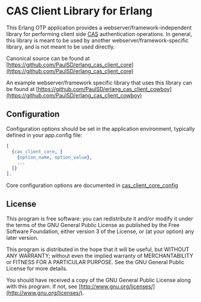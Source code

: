 # CAS Client Library for Erlang

This Erlang OTP application provides a webserver/framework-independent library for performing client side [CAS](http://www.jasig.org/cas) authentication operations.  In general, this library is meant to be used by another webserver/framework-specific library, and is not meant to be used directly.

Canonical source can be found at [https://github.com/PaulSD/erlang_cas_client_core](https://github.com/PaulSD/erlang_cas_client_core)

An example webserver/framework specific library that uses this library can be found at [https://github.com/PaulSD/erlang_cas_client_cowboy](https://github.com/PaulSD/erlang_cas_client_cowboy)

## Configuration

Configuration options should be set in the application environment, typically defined in your app.config file:

```erlang
[
  {cas_client_core, [
    {option_name, option_value},
    ...
  ]}
].
```

Core configuration options are documented in [cas_client_core_config](src/cas_client_core_config.erl)

## License

This program is free software: you can redistribute it and/or modify
it under the terms of the GNU General Public License as published by
the Free Software Foundation, either version 3 of the License, or
(at your option) any later version.

This program is distributed in the hope that it will be useful,
but WITHOUT ANY WARRANTY; without even the implied warranty of
MERCHANTABILITY or FITNESS FOR A PARTICULAR PURPOSE.  See the
GNU General Public License for more details.

You should have received a copy of the GNU General Public License
along with this program.  If not, see [http://www.gnu.org/licenses/](http://www.gnu.org/licenses/).
